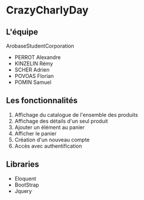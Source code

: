 # CrazyCharlyDay

## L'équipe

ArobaseStudentCorporation

* PERROT Alexandre
* KINZELIN Rémy
* SCHER Adrien
* POVOAS Florian
* POMIN Samuel

## Les fonctionnalités

1. Affichage du catalogue de l'ensemble des produits
2. Affichage des détails d'un seul produit
3. Ajouter un élément au panier
4. Afficher le panier
5. Création d'un nouveau compte
6. Accès avec authentification


## Libraries

* Eloquent
* BootStrap
* Jquery